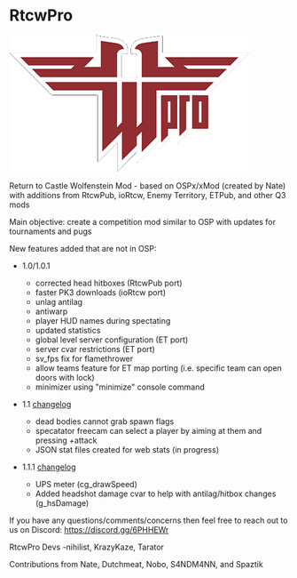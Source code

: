 # RtcwPro

![Alt tag](Assets/rtcwpro.png?raw=true "Title")

Return to Castle Wolfenstein Mod - based on OSPx/xMod (created by Nate) with additions from RtcwPub, ioRtcw, Enemy Territory, ETPub, and other Q3 mods

Main objective: create a competition mod similar to OSP with updates for tournaments and pugs

New features added that are not in OSP:
 - 1.0/1.0.1
   - corrected head hitboxes (RtcwPub port)
   - faster PK3 downloads (ioRtcw port)
   - unlag antilag
   - antiwarp
   - player HUD names during spectating
   - updated statistics
   - global level server configuration (ET port)
   - server cvar restrictions (ET port)
   - sv_fps fix for flamethrower
   - allow teams feature for ET map porting (i.e. specific team can open doors with lock)
   - minimizer using "minimize" console command
 
 - 1.1 [changelog](Releases/1.1/changelog.txt)
   - dead bodies cannot grab spawn flags
   - specatator freecam can select a player by aiming at them and pressing +attack
   - JSON stat files created for web stats (in progress)
 
 - 1.1.1 [changelog](Releases/1.1.1/changelog.txt)
   - UPS meter (cg_drawSpeed)
   - Added headshot damage cvar to help with antilag/hitbox changes (g_hsDamage)

If you have any questions/comments/concerns then feel free to reach out to us on Discord: https://discord.gg/6PHHEWr

RtcwPro Devs
-nihilist, KrazyKaze, Tarator

Contributions from Nate, Dutchmeat, Nobo, S4NDM4NN, and Spaztik
